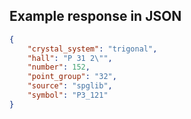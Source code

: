 ## Example response in JSON

```json
{
    "crystal_system": "trigonal",
    "hall": "P 31 2\"",
    "number": 152,
    "point_group": "32",
    "source": "spglib",
    "symbol": "P3_121"
}
```

